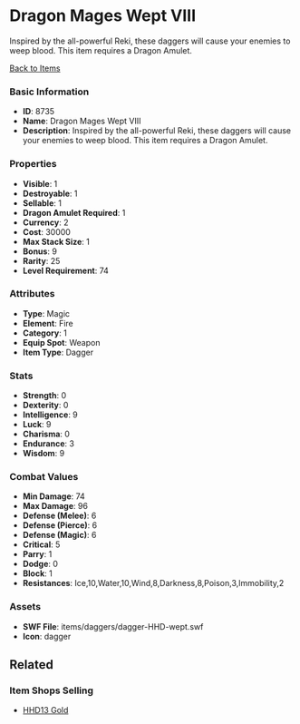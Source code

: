 # Dragon Mages Wept VIII

Inspired by the all-powerful Reki, these daggers will cause your enemies to weep blood. This item requires a Dragon Amulet.

[Back to Items](../items.md)

### Basic Information

- **ID**: 8735
- **Name**: Dragon Mages Wept VIII
- **Description**: Inspired by the all-powerful Reki, these daggers will cause your enemies to weep blood. This item requires a Dragon Amulet.

### Properties

- **Visible**: 1
- **Destroyable**: 1
- **Sellable**: 1
- **Dragon Amulet Required**: 1
- **Currency**: 2
- **Cost**: 30000
- **Max Stack Size**: 1
- **Bonus**: 9
- **Rarity**: 25
- **Level Requirement**: 74

### Attributes

- **Type**: Magic
- **Element**: Fire
- **Category**: 1
- **Equip Spot**: Weapon
- **Item Type**: Dagger

### Stats

- **Strength**: 0
- **Dexterity**: 0
- **Intelligence**: 9
- **Luck**: 9
- **Charisma**: 0
- **Endurance**: 3
- **Wisdom**: 9

### Combat Values

- **Min Damage**: 74
- **Max Damage**: 96
- **Defense (Melee)**: 6
- **Defense (Pierce)**: 6
- **Defense (Magic)**: 6
- **Critical**: 5
- **Parry**: 1
- **Dodge**: 0
- **Block**: 1
- **Resistances**: Ice,10,Water,10,Wind,8,Darkness,8,Poison,3,Immobility,2

### Assets

- **SWF File**: items/daggers/dagger-HHD-wept.swf
- **Icon**: dagger

## Related

### Item Shops Selling

- [HHD13 Gold](../item-shops/307-hhd13-gold.md)

